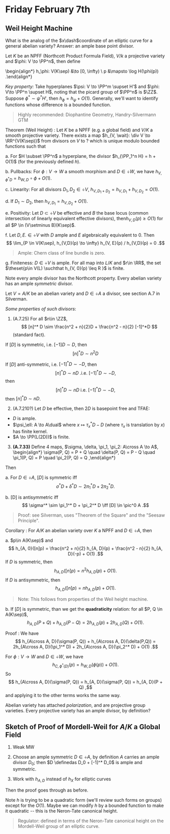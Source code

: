 # Friday February 7th

## Weil Height Machine

What is the analog of the $x\dash$coordinate of an elliptic curve for a general abelian variety?
Answer: an ample base point divisor.

Let $K$ be an NPFF (Northcott Product Formula Field), $V/k$ a projective variety and $\phi: V \to \PP^n$, then define

\begin{align*}
h_\phi: V(K\sep) &\to [0, \infty) \\
p &\mapsto \log H(\phi(p))
.\end{align*}

*Key property:*
Take hyperplanes $\psi: V \to \PP^m \supset H'$ and $\phi: V\to \PP^n \supset H$, noting that the picard group of $\PP^n$ is $\ZZ$.
Suppose $\phi^* \sim \psi^* H'$, then $h_\phi = h_\psi + O(1)$.
Generally, we'll want to identify functions whose difference is a bounded function.

> Highly recommended: Diophantine Geometry, Handry-Silvermann GTM

Theorem (Weil Height)
:  Let $K$ be a NPFF (e.g. a global field) and $V/K$ a smooth projective variety.
  There exists a map $h_{V, \wait}: \div V \to \RR^{V(K\sep)}$ from divisors on $V$ to ? which is unique modulo bounded functions such that 

  a. For $H \subset \PP^n$ a hyperplane, the divisor $h_{\PP_1^n H} = h + O(1)$ (for the previously defined $h$).

  b. Pullbacks: For $\phi: V\to W$ a smooth morphism and $D\in \div W$, we have $h_{V, \phi^* D} = h_{W, D}\circ \phi + O(1)$.

  c. Linearity: For all divisors $D_1, D_2 \in \div V$, $h_{V, D_1 + D_2} = h_{V, D_1} + h_{V, D_2} = O(1)$.

  d. If $D_1 \sim D_2$, then $h_{V, D_1} = h_{V, D_2} + O(1)$.

  e. Positivity: Let $D\subset \div V$ be effective and $B$ the base locus (common intersection of linearly equivalent effective divisors), then$h_{V, D}(p) \geq O(1)$ for all $P \in (V\setminus B)(K\sep)$.

  f. Let $D, E. \in \div V$ with $D$ ample and $E$ algebraically equivalent to $0$. 
  Then 
  $$
  \lim_{P \in V(K\sep), h_{V,D}(p) \to \infty} h_{V, E}(p) / h_{V,D}(p) = 0
  .$$

  > Ample: Chern class of line bundle is zero.

  g. Finiteness: $D \in \div V$ is ample. For all map into $L/K$ and $r\in \RR$, the set $\theset{p\in V(L) \suchthat h_{V, 0}(p) \leq R  }$ is finite.

Note every ample divisor has the Northcott property.
Every abelian variety has an ample *symmetric* divisor.

Let $V = A/K$ be an abelian variety and $D\in \div A$ a divisor, see section A.7 in Silverman.

*Some properties of such divisors*:

1. (A.7.25) For all $n\in \ZZ$, 
  $$
  [n]^* D \sim \frac{n^2 + n}{2}D + \frac{n^2 - n}{2} [-1]^*D
  $$ 
  (standard fact).
  
  If $[D]$ is symmetric, i.e. 
  $[-1]D \sim D$, then 
  $$
  [n]^* D \sim n^2 D
  $$
  
  If $[D]$ anti-symmetric, i.e. 
  $[-1]^* D \sim -D$, then 
  $$
  [n]^*D \sim nD \text{ .i.e. } [-1]^* D \sim -D
  ,$$ 
  then 
  $$
  [n]^*D \sim nD \text{ i.e. } [-1]^* D \sim -D
  ,$$ 
  then $[n]^*D \sim nD$.

2. (A.7.210?) Let $D$ be effective, then $2D$ is basepoint free and TFAE:

  - $D$ is ample.
  - $\psi_\ell: A \to A\dual$ where $x \mapsto \tau_x^*D - D$ (where $\tau_x$ is translation by $x$) has finite kernel.
  - $A \to \PP(L(2D))$ is finite.

3. **(A.7.33)** Define 4 maps, $\sigma, \delta, \pi_1, \pi_2: A\cross A \to A$,
\begin{align*}
\sigma(P, Q) = P + Q \quad \delta(P, Q) = P - Q \quad \pi_1(P, Q) = P \quad \pi_2(P, Q) = Q
,\end{align*}

  Then
  
  a. For $D\in \div A$, $[D]$ is symmetric iff 
  $$
  \sigma^* D + \delta^* D \sim 2\pi_1^* D + 2\pi_2^* D
  .$$
  
  b. [D] is antisymmetric iff 
  $$
  \sigma^* \sim \pi_1^* D + \pi_2^* D \iff [D] \in \pic^0 A
  .$$

  > Proof: see Silverman, uses "Theorem of the Square" and the "Seesaw Principle".

Corollary
: For $A/K$ an abelian variety over $K$ a NPFF and $D\in \div A$, then

  a. $p\in A(K\sep)$ and 
  $$
  h_{A, 0}([n]p) = \frac{n^2 + n}{2} h_{A, D}(p) + \frac{n^2 - n}{2} h_{A, D}(-p) + O(1)
  .$$
    If $D$ is symmetric, then 
    $$
    h_{A, D}([n]p) = n^2 h_{A, D}(p) + O(1)
    .$$
    If $D$ is antisymmetric, then 
    $$
    h_{A, D}([n]p) = nh_{A, D}(p) + O(1)
    .$$
    
  > Note: This follows from properties of the Weil height machine.

  b. If $[D]$ is symmetric, than we get the **quadraticity** relation: for all $P, Q \in A(K\sep)$, 
  $$
  h_{A, D}(P+Q) + h_{A, D}(P-Q) = 2h_{A, D}(p) + 2h_{A, D}(Q) + O(1)
  .$$

Proof
: We have 
  $$
  h_{A\cross A, D}(\sigma(P, Q)) + h_{A\cross A, D}(\delta(P,Q)) = 2h_{A\cross A, D}(\pi_1^* D) + 2h_{A\cross A, D}(\pi_2^* D) + O(1)
  .$$

  For $\phi: V \to W$ and $D\in \div W$, we have 
  $$
  h_{C, \phi^*(D)}(p) = h_{W, D}(\phi(p)) + O(1)
  .$$
  So 
  $$
  h_{A\cross A, D}(\sigma(P, Q)) = h_{A, D}(\sigma(P, Q)) = h_{A, D}(P + Q)
  ,$$ 
  and applying it to the other terms works the same way.

Abelian variety has attached *polarization*, and are projective group varieties.
Every projective variety has an ample divisor, by definition?

## Sketch of Proof of Mordell-Weil for $A/K$ a Global Field

1. Weak MW

2. Choose an ample symmetric $D \in \div A$, by definition $A$ carries an ample divisor $D_0$; then $D \definedas D_0 + [-1]^* D_0$ is ample and symmetric.

3. Work with $h_{A, D}$ instead of $h_X$ for elliptic curves

Then the proof goes through as before.

Note $h$ is trying to be a quadratic form (we'll review such forms on groups) except for the $O(1)$.
Maybe we can modify $h$ by a bounded function to make it quadratic -- this is the Neron-Tate canonical height.

> Regulator: defined in terms of the Neron-Tate canonical height on the Mordell-Weil group of an elliptic curve.
